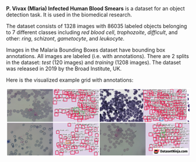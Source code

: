 **P. Vivax (Mlaria) Infected Human Blood Smears** is a dataset for an object detection task. It is used in the biomedical research. 

The dataset consists of 1328 images with 86035 labeled objects belonging to 7 different classes including *red blood cell*, *trophozoite*, *difficult*, and other: *ring*, *schizont*, *gametocyte*, and *leukocyte*.

Images in the Malaria Bounding Boxes dataset have bounding box annotations. All images are labeled (i.e. with annotations). There are 2 splits in the dataset: *test* (120 images) and *training* (1208 images). The dataset was released in 2019 by the Broad Institute, UK.

Here is the visualized example grid with annotations:

<img src="https://github.com/dataset-ninja/malaria-bounding-boxes/raw/main/visualizations/side_annotations_grid.png">
